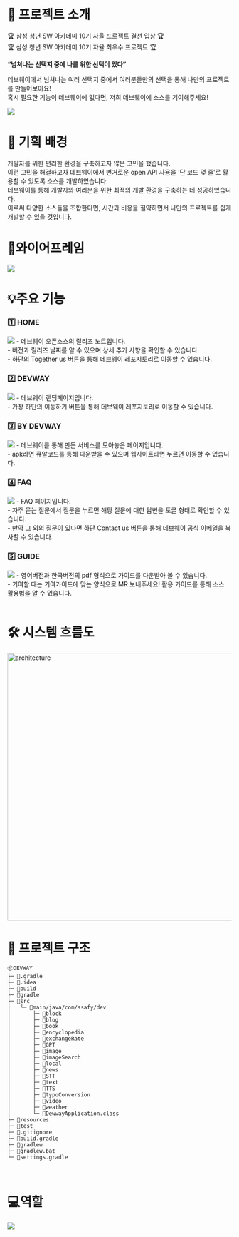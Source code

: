 # 🛫 프로젝트 소개


🏆 삼성 청년 SW 아카데미 10기 자율 프로젝트 결선 입상 🏆 <br>
🏆 삼성 청년 SW 아카데미 10기 자율 최우수 프로젝트 🏆

**“넘쳐나는 선택지 중에 나를 위한 선택이 있다”**

데브웨이에서 넘쳐나는 여러 선택지 중에서 여러분들만의 선택을 통해 나만의 프로젝트를 만들어보아요!
<br>
혹시 필요한 기능이 데브웨이에 없다면, 저희 데브웨이에 소스를 기여해주세요!
<br>

<img src="./assets/devway_title.png">

<br>

# 🌈 기획 배경

개발자를 위한 편리한 환경을 구축하고자 많은 고민을 했습니다. <br>
이런 고민을 해결하고자 데브웨이에서 번거로운 open API 사용을 ‘단 코드 몇 줄’로 활용할 수 있도록 소스를 개발하였습니다. <br> 
데브웨이를 통해 개발자와 여러분을 위한 최적의 개발 환경을 구축하는 데 성공하였습니다.  <br>
이로써 다양한 소스들을 조합한다면, 시간과 비용을 절약하면서 나만의 프로젝트를 쉽게 개발할 수 있을 것입니다.
<br>

# 📜와이어프레임
<img src="./assets/와이어프레임.PNG">

<br>

# 💡주요 기능

### 1️⃣ HOME
<img src="./assets/Home_화면_및_release_note.gif">
- 데브웨이 오픈소스의 릴리즈 노트입니다. <br>
- 버전과 릴리즈 날짜를 알 수 있으며 상세 추가 사항을 확인할 수 있습니다. <br>
- 하단의 Together us 버튼을 통해 데브웨이 레포지토리로 이동할 수 있습니다. <br>

### 2️⃣ DEVWAY
<img src="./assets/Devway_소개페이지.gif">
- 데브웨이 랜딩페이지입니다. <br>
- 가장 하단의 이동하기 버튼을 통해 데브웨이 레포지토리로 이동할 수 있습니다. <br>


### 3️⃣ BY DEVWAY
<img src="./assets/ByDevway_페이지.gif">
- 데브웨이를 통해 만든 서비스를 모아놓은 페이지입니다. <br>
- apk라면 큐알코드를 통해 다운받을 수 있으며 웹사이트라면 누르면 이동할 수 있습니다. <br>

### 4️⃣ FAQ
<img src="./assets/FAQ_페이지.gif">
- FAQ 페이지입니다. <br>
- 자주 묻는 질문에서 질문을 누르면 해당 질문에 대한 답변을 토글 형태로 확인할 수 있습니다. <br>
- 만약 그 외의 질문이 있다면 하단 Contact us 버튼을 통해 데브웨이 공식 이메일을 복사할 수 있습니다. <br>

### 5️⃣ GUIDE
<img src="./assets/가이드_다운.gif">
- 영어버전과 한국버전의 pdf 형식으로 가이드를 다운받아 볼 수 있습니다. <br>
- 기여할 때는 기여가이드에 맞는 양식으로 MR 보내주세요! 활용 가이드를 통해 소스 활용법을 알 수 있습니다. <br>

<br>

# 🛠 시스템 흐름도

<img src="./assets/Devway_System_Architecture.png" alt="architecture" height="600px">


# 📂 프로젝트 구조
```
📦DEVWAY
├─ 📂.gradle
├─ 📂.idea
├─ 📂build
├─ 📂gradle
├─ 📂src
│   └─ 📂main/java/com/ssafy/dev
│       ├─ 📂block
│       ├─ 📂blog
│       ├─ 📂book
│       ├─ 📂encyclopedia
│       ├─ 📂exchangeRate
│       ├─ 📂GPT
│       ├─ 📂image
│       ├─ 📂imageSearch
│       ├─ 📂local
│       ├─ 📂news
│       ├─ 📂STT
│       ├─ 📂text
│       ├─ 📂TTS
│       ├─ 📂typoConversion
│       ├─ 📂video
│       ├─ 📂weather
│       └─ 📜DewwayApplication.class
├─ 📂resources
├─ 📂test
├─ 📜.gitignore
├─ 📜build.gradle
├─ 📜gradlew
├─ 📜gradlew.bat
└─ 📜settings.gradle
```

<br>

# 💻역할
<img src="./assets/역할.PNG">

